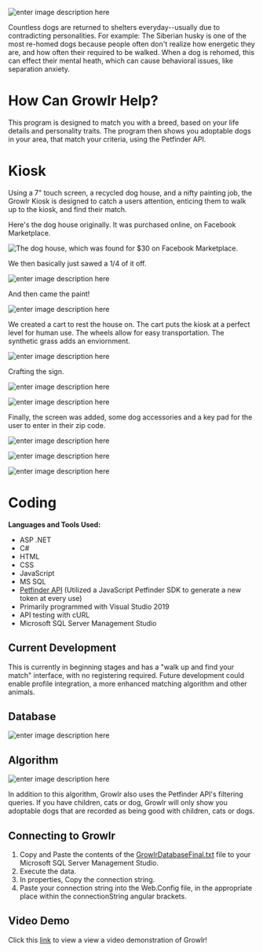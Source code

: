 ![enter image description here](https://lh3.googleusercontent.com/Sbd5pJ7j1LT7rzuA_d_WiiLKfBRg6EjcJ2vSPD_nq2_7rl1YD6YH0yu2CedUkLz7O8RnVExgTb1fiA)

Countless dogs are returned to shelters everyday--usually due to contradicting personalities. For example: The Siberian husky is one of the most re-homed dogs because people often don't realize how energetic they are, and how often their required to be walked. 
When a dog is rehomed, this can effect their mental heath, which can cause behavioral issues, like separation anxiety. 

# How Can Growlr Help?

This program is designed to match you with a breed, based on your life details and personality traits. The program then shows you adoptable dogs in your area, that match your criteria, using the Petfinder API. 

# Kiosk

Using a 7" touch screen, a recycled dog house, and a nifty painting job, the Growlr Kiosk is designed to catch a users attention, enticing them to walk up to the kiosk, and find their match. 

Here's the dog house originally. It was purchased online, on Facebook Marketplace. 

![](https://lh3.googleusercontent.com/reDobPOwUi3NDm7Rc2RTuOPdKbmhda2dsDB1WDsnCevPB4KO4kh4MVjQMnCfCyrqTOucsK1N3HySyw "The dog house, which was found for $30 on Facebook Marketplace.")

We then basically just sawed a 1/4 of it off. 

![enter image description here](https://lh3.googleusercontent.com/38QgzZlKFD6-BG6Q1DlWB-uCHA7gmlZ3vKYz7c8J8l-Xmd0Qu6ko-O6xx6UMsyKk6acbjSx8IqDCDg)

And then came the paint! 

![enter image description here](https://lh3.googleusercontent.com/gSlMaS96GJVN8FP_vzux5enk6UK6GTdcVdjjSHfXEE35iOO10YQXBXmSv8hjhyyVEmIZTli4zTFRBg)

We created a cart to rest the house on. The cart puts the kiosk at a perfect level for human use. The wheels allow for easy transportation. The synthetic grass adds an enviornment. 

![enter image description here](https://lh3.googleusercontent.com/sD4R4CF8npHoiDSuF4CE6sPeIKPcqIf0Ov9Gy9-KK_FwAECodmqFlvO2PkEkg0EESC7Q_5wqkEmo2A)

Crafting the sign.

![enter image description here](https://lh3.googleusercontent.com/KTicHuwZTRYqzJTDkea71wUIsvyIKuh5Wm5n2JS0erS_vp3UxYG0UU84jshtdF-b1r0ca47vubDUhw)

![enter image description here](https://lh3.googleusercontent.com/l-IkVZjcV5LOAd-wvJFxoUF-Y9mgfWBc4BnyUsrGz-xJB1YoTchXQ-VEPVHsNqQc2UfPy8GASc8Rpw)

Finally, the screen was added, some dog accessories and a key pad for the user to enter in their zip code. 


![enter image description here](https://lh3.googleusercontent.com/na3Mt_lTYeyWrcQNRpEfNKjBC3LWhxrbV8UGaaz0-Vo0OOxh5wY6noYcLA6vBihemfz9CKdck3FnQQ)

![enter image description here](https://lh3.googleusercontent.com/pEuT5y7iZnA3pCIYWkdgMvb2HoWj3-Nov0pQvnNj0TrQWFEYBKAjtkGycLQk5cHT0Wq8yBYeti1icw)

![enter image description here](https://lh3.googleusercontent.com/S_S5s8WPmEdskMyiUXYIat7r702Jd2jduqDh5NP2R2MjLc899o3mpvktl3sg3jvGYuN2x5HqpNfb5A)
#  Coding
**Languages and Tools Used:**
 - ASP .NET
 - C# 
 - HTML
 - CSS
 - JavaScript 
 - MS SQL
 - [Petfinder API](https://www.petfinder.com/developers/api-docs) (Utilized a JavaScript Petfinder SDK to generate a new token at every use)
 - Primarily programmed with Visual Studio 2019
 - API testing with cURL
 - Microsoft SQL Server Management Studio

## Current Development

This is currently in beginning stages and has a "walk up and find your match" interface, with no registering required. Future development could enable profile integration, a more enhanced matching algorithm and other animals. 

## Database 
![enter image description here](https://lh3.googleusercontent.com/dA7nj4QCOftQAqhVpefHBfDElsVzdQhSEFQxlFez24YH7UT-ED1VcCd3ILTzrMLNUUUlD-rAsIOYww)

## Algorithm 

![enter image description here](https://lh3.googleusercontent.com/wBewvKI94zKFidNWER8dr3bXZcSMv2avGr_-b4hWu6VCPDiRQqeqtL-xIdhHieftiL7FhhRtPIryQw)

In addition to this algorithm, Growlr also uses the Petfinder API's filtering queries. If you have children, cats or dog, Growlr will only show you adoptable dogs that are recorded as being good with children, cats or dogs.

## Connecting to Growlr

 1. Copy and Paste the contents of the [GrowlrDatabaseFinal.txt](https://github.com/cynthiasidlauskas/Growlr/blob/master/GrowlrDatabaseFinal.txt "GrowlrDatabaseFinal.txt") file to your Microsoft SQL Server Management Studio. 
 2. Execute the data. 
 3. In properties, Copy the connection string. 
 4. Paste your connection string into the Web.Config file, in the appropriate place within the connectionString angular brackets.

## Video Demo
Click this [link](https://photos.app.goo.gl/C935FMfwwiMZ8u9Z6) to view a view a video demonstration of Growlr! 



